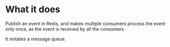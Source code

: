 # What it does

Publish an event in Redis, and makes multiple consumers process
the event only once, as the event is received by all the consumers.

It imitates a message queue.
